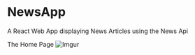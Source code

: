 # NewsApp
A React Web App displaying News Articles using the News Api

The Home Page
![Imgur](https://i.imgur.com/T704to7.png)
